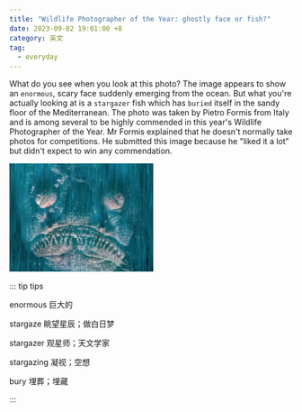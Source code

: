 ```yaml
---
title: "Wildlife Photographer of the Year: ghostly face or fish?"
date: 2023-09-02 19:01:00 +8
category: 英文
tag:
  - everyday
---
```


What do you see when you look at this photo? The image appears to show an `enormous`, scary face suddenly emerging from the ocean. But what you're actually looking at is a `stargazer` fish which has `buried` itself in the sandy floor of the Mediterranean. The photo was taken by Pietro Formis from Italy and is among several to be highly commended in this year's Wildlife Photographer of the Year. Mr Formis explained that he doesn't normally take photos for competitions. He submitted this image because he "liked it a lot" but didn't expect to win any commendation.

<img src="./assets/enormous-fish.png" style="zoom: 25%;" />

::: tip tips

enormous 巨大的

stargaze 眺望星辰；做白日梦

stargazer 观星师；天文学家

stargazing 凝视；空想

bury 埋葬；埋藏

:::
